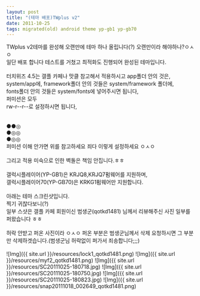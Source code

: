 ```yaml
---
layout: post
title: "(테마 배포)TWplus v2"
date: 2011-10-25
tags: migrated(old) android theme yp-gb1 yp-gb70
---
```

TWplus v2테마를 완성해 오랜만에 테마 하나 올립니다(?) 오랜만이라 해야하나?ㅇㅅㅇ<br>
일단 배포 합니다 테스트를 거쳤고 최적화도 진행되어 완성된 테마입니다.<br>
<br>
터치위즈 4.5는 갤플 카페나 맛클 참고해서 적용하시고 app폴더 안의 것은,<br>
system/app에, framework폴더 안의 것들은 system/framework 폴더에,<br>
fonts폴더 안의 것들은 system/fonts에 넣어주시면 됩니다,<br>
퍼미션은 모두<br>
rw-r--r--로 설정하시면 됩니다,<br>
<br><br>
●●◎<br>
●◎◎<br>
●◎◎<br>
퍼미션 이해 안가면 위를 참고하세요 죄다 이렇게 설정하세요 ㅇㅅㅇ<br><br>
그리고 적용 미숙으로 인한 벽돌은 책임 안집니다.ㅎㅎ<br><br>
갤럭시플레이어(YP-GB1)은 KRJQ8,KRJQ7펌웨어를 지원하며,<br>
갤럭시플레이어70(YP-GB70)은 KRKG1펌웨어만 지원합니다.<br>
<br>
아래는 테마 스크린샷입니다.<br>
찍기 귀찮다보니(?)<br>
일부 스샷은 갤플 카페 회원이신 범생군(qotkd1481) 님께서 리뷰해주신 사진 일부를<br>
퍼왔습니다 ㅎㅎ<br>
<br>
허락 안받고 퍼온 사진이라 ㅇㅅㅇ 퍼온 부분은 범생군님께서 삭제 요청하시면 그 부분만 삭제하겟습니다.(범생군님 허락없이 퍼가서 죄송합니다;;;)<br>
<br>
![Img]({{ site.url }}/resources/lock1_qotkd1481.png)
![Img]({{ site.url }}/resources/myf2_qotkd1481.png)
![Img]({{ site.url }}/resources/SC20111025-180718.jpg)
![Img]({{ site.url }}/resources/SC20111025-180750.jpg)
![Img]({{ site.url }}/resources/SC20111025-180823.jpg)
![Img]({{ site.url }}/resources/snap20111018_002649_qotkd1481.png)